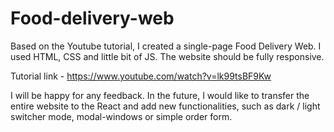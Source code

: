 # Food-delivery-web

Based on the Youtube tutorial, I created a single-page Food Delivery Web. I used HTML, CSS and little bit of JS. The website should be fully responsive.

Tutorial link - https://www.youtube.com/watch?v=lk99tsBF9Kw

I will be happy for any feedback. In the future, I would like to transfer the entire website to the React and add new functionalities, such as dark / light switcher mode, modal-windows or simple order form. 
